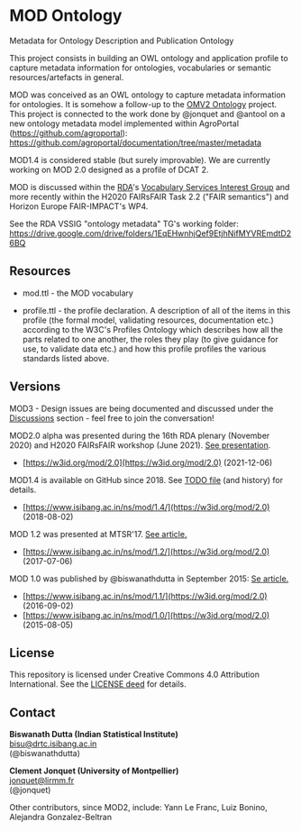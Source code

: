 # MOD Ontology
Metadata for Ontology Description and Publication Ontology

This project consists in building an OWL ontology and application profile to capture metadata information for ontologies, vocabularies or semantic resources/artefacts in general. 

MOD was conceived as an OWL ontology to capture metadata information for ontologies. It is somehow a follow-up to the [OMV2 Ontology]( http://omv2.sourceforge.net) project.
This project is connected to the work done by @jonquet and @antool on a new ontology metadata model implemented within AgroPortal (https://github.com/agroportal): https://github.com/agroportal/documentation/tree/master/metadata

MOD1.4 is considered stable (but surely improvable). We are currently working on MOD 2.0 designed as a profile of DCAT 2.

MOD is discussed within the [RDA](http://rd-alliance.org)'s [Vocabulary Services Interest Group](http://rd-alliance.org/groups/vocabulary-services-interest-group.html) and more recently within the H2020 FAIRsFAIR Task 2.2 ("FAIR semantics") and Horizon Europe FAIR-IMPACT's WP4.

See the RDA VSSIG "ontology metadata" TG's working folder: https://drive.google.com/drive/folders/1EqEHwnhjQef9EtjhNifMYVREmdtD26BQ

## Resources

- mod.ttl - the MOD vocabulary

- profile.ttl - the profile declaration. A description of all of the items in this profile (the formal model, validating resources, documentation etc.) according to the W3C's Profiles Ontology which describes how all the parts related to one another, the roles they play (to give guidance for use, to validate data etc.) and how this profile profiles the various standards listed above.


## Versions 
MOD3 - Design issues are being documented and discussed under the [Discussions](https://github.com/FAIR-IMPACT/MOD/discussions) section - feel free to join the conversation!

MOD2.0 alpha was presented during the 16th RDA plenary (November 2020) and H2020 FAIRsFAIR workshop (June 2021). [See presentation](https://drive.google.com/drive/folders/1kSF0XuSr9mwBk-daR6RYut_1Dzzko33v).

* [https://w3id.org/mod/2.0](https://w3id.org/mod/2.0) (2021-12-06)

MOD1.4 is available on GitHub since 2018. See [TODO file](https://github.com/sifrproject/MOD-Ontology/blob/master/mod-v1.4_todos.txt) (and  history) for details.

* [https://www.isibang.ac.in/ns/mod/1.4/](https://w3id.org/mod/2.0) (2018-08-02)

MOD 1.2 was presented at MTSR'17. 
[See article.](https://w3id.org/mod/2.0)

* [https://www.isibang.ac.in/ns/mod/1.2/](https://w3id.org/mod/2.0) (2017-07-06)

MOD 1.0 was published by @biswanathdutta in September 2015: 
[Se article.](https://w3id.org/mod/2.0)

* [https://www.isibang.ac.in/ns/mod/1.1/](https://w3id.org/mod/2.0) (2016-09-02)
* [https://www.isibang.ac.in/ns/mod/1.0/](https://w3id.org/mod/2.0) (2015-08-05)

## License
This repository is licensed under Creative Commons 4.0 Attribution International. See the [LICENSE deed](LICENSE) for details.

## Contact
**Biswanath Dutta (Indian Statistical Institute)**  
<bisu@drtc.isibang.ac.in>  
(@biswanathdutta) 

**Clement Jonquet (University of Montpellier)**  
<jonquet@lirmm.fr>  
(@jonquet) 

Other contributors, since MOD2, include: Yann Le Franc, Luiz Bonino, Alejandra Gonzalez-Beltran

